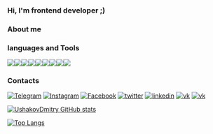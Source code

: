 ### Hi, I'm frontend developer ;)


### About me
### languages and Tools

<img src="https://img.shields.io/badge/HTML-2A2839?style=for-the-badge&logo=HTML5&logoColor="/><img src="https://img.shields.io/badge/CSS-2A2839?style=for-the-badge&logo=CSS3&logoColor=1E90FF"/><img src="https://img.shields.io/badge/sass-2A2839?style=for-the-badge&logo=sass&logoColor=#CC6699"/><img src="https://img.shields.io/badge/JavaScript-2A2839?style=for-the-badge&logo=JavaScript&logoColor=FFFF00"/><img src="https://img.shields.io/badge/react-2A2839?style=for-the-badge&logo=React&logoColor=00FFFF"/><img src="https://img.shields.io/badge/Typescript-2A2839?style=for-the-badge&logo=typescript&logoColor=#####3178C6"/><img src="https://img.shields.io/badge/webpack-2A2839?style=for-the-badge&logo=webpack&logoColor=##8DD6F9"/><img src="https://img.shields.io/badge/git-2A2839?style=for-the-badge&logo=git&logoColor=###F05032"/><img src="https://img.shields.io/badge/github-2A2839?style=for-the-badge&logo=github&logoColor=####181717"/> 



### Contacts

[![Telegram](https://img.shields.io/badge/-Telegram-2A2839?style=for-the-badge&logo=Telegram)](https://t.me/Mobil_08)
[![Instagram](https://img.shields.io/badge/-Instagram-2A2839?style=for-the-badge&logo=Instagram)](https://www.instagram.com/ushakov.08/)
[![Facebook](https://img.shields.io/badge/-Facebook-2A2839?style=for-the-badge&logo=Facebook)](https://www.facebook.com/profile.php?id=100004233817312)
[![twitter](https://img.shields.io/badge/-twitter-2A2839?style=for-the-badge&logo=twitter)](https://vk.com/ushakov_08)
[![linkedin](https://img.shields.io/badge/-linkedin-2A2839?style=for-the-badge&logo=linkedin)](https://www.linkedin.com/in/dmitry-ushakov-016438255/)
[![vk](https://img.shields.io/badge/-Вконтакте-2A2839?style=for-the-badge&logo=vk)](https://vk.com/ushakov_08)
[![vk](https://img.shields.io/badge/-HH-2A2839?style=for-the-badge&logo=headhunter)](https://vk.com/ushakov_08)

[![UshakovDmitry GitHub stats](https://github-readme-stats.vercel.app/api?username=UshakovDmitry&theme=radical)](https://github.com/anuraghazra/github-readme-stats)

[![Top Langs](https://github-readme-stats.vercel.app/api/top-langs/?username=UshakovDmitry&layout=compact)](https://github.com/anuraghazra/github-readme-stats)
